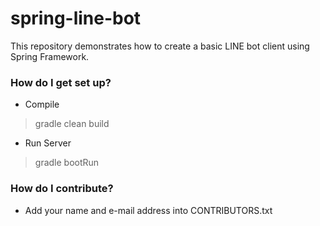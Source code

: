 # spring-line-bot #

This repository demonstrates how to create a basic LINE bot client using Spring Framework.

### How do I get set up? ###

* Compile
> gradle clean build

* Run Server
> gradle bootRun


### How do I contribute? ###

* Add your name and e-mail address into CONTRIBUTORS.txt
